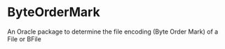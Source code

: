 # ByteOrderMark
An Oracle package to determine the file encoding (Byte Order Mark) of a File or BFile

